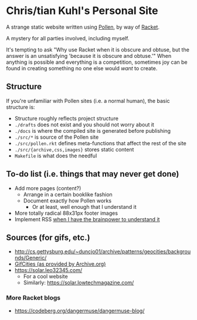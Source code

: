 # Chris/tian Kuhl's Personal Site

A strange static website written using
[Pollen](https://docs.racket-lang.org/pollen/), by way of
[Racket](https://racket-lang.org/).

A mystery for all parties involved, including myself.

It's tempting to ask "Why use Racket when it is obscure and obtuse, but the
answer is an unsatisfying 'because it is obscure and obtuse.'" When anything is
possible and everything is a competition, sometimes joy can be found in
creating something no one else would _want_ to create.


## Structure

If you're unfamiliar with Pollen sites (i.e. a normal human), the basic
structure is:

- Structure roughly reflects project structure
- `./drafts` does not exist and you should not worry about it
- `./docs` is where the compiled site is generated before publishing
- `./src/*` is source of the Pollen site
- `./src/pollen.rkt` defines meta-functions that affect the rest of the site
- `./src/{archive,css,images}` stores static content
- `Makefile` is what does the needful


## To-do list (i.e. things that may never get done)

- Add more pages (content?)
    - Arrange in a certain booklike fashion
    - Document exactly how Pollen works
        - Or at least, well enough that I understand it
- More totally radical 88x31px footer images
- Implement RSS [when I have the brainpower to understand
  it](https://github.com/otherjoel/try-pollen/blob/52e2066aa58c7cfa3003ad2566b9606b478779fd/feed.xml.pp)


## Sources (for gifs, etc.)

- http://cs.gettysburg.edu/~duncjo01/archive/patterns/geocities/backgrounds/Generic/
- [GifCities (as provided by Archive.org)](https://gifcities.org/)
- https://solar.leo32345.com/
    - For a cool website
    - Similarly: https://solar.lowtechmagazine.com/

### More Racket blogs
- https://codeberg.org/dangermuse/dangermuse-blog/
